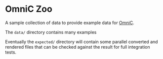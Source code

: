 # OmniC Zoo

A sample collection of data to provide example data for
[OmniC](http://michaelpb.github.io/omnic/).

The `data/` directory contains many examples


Eventually  the `expected/` directory will contain some parallel converted and
rendered files that can be checked against the result for full integration
tests.
